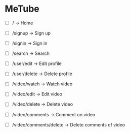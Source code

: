 # MeTube

- [ ] / -> Home
- [ ] /signup -> Sign up
- [ ] /signin -> Sign in
- [ ] /search -> Search

- [ ] /user/edit -> Edit profile
- [ ] /user/delete -> Delete profile

- [ ] /video/watch -> Watch video
- [ ] /video/edit -> Edit video
- [ ] /video/delete -> Delete video
- [ ] /video/comments -> Comment on video
- [ ] /video/comments/delete -> Delete comments of video

